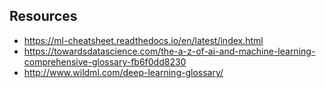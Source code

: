 ## Resources

* https://ml-cheatsheet.readthedocs.io/en/latest/index.html
* https://towardsdatascience.com/the-a-z-of-ai-and-machine-learning-comprehensive-glossary-fb6f0dd8230
* http://www.wildml.com/deep-learning-glossary/
